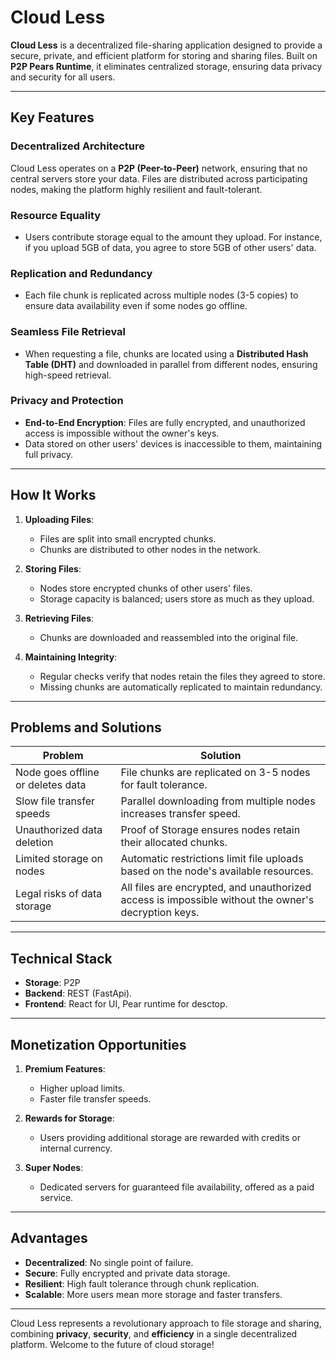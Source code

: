 # Cloud Less

**Cloud Less** is a decentralized file-sharing application designed to provide a secure, private, and efficient platform for storing and sharing files. Built on **P2P Pears Runtime**, it eliminates centralized storage, ensuring data privacy and security for all users.

---

## Key Features

### Decentralized Architecture
Cloud Less operates on a **P2P (Peer-to-Peer)** network, ensuring that no central servers store your data. Files are distributed across participating nodes, making the platform highly resilient and fault-tolerant.

### Resource Equality
- Users contribute storage equal to the amount they upload. For instance, if you upload 5GB of data, you agree to store 5GB of other users' data.

### Replication and Redundancy
- Each file chunk is replicated across multiple nodes (3-5 copies) to ensure data availability even if some nodes go offline.

### Seamless File Retrieval
- When requesting a file, chunks are located using a **Distributed Hash Table (DHT)** and downloaded in parallel from different nodes, ensuring high-speed retrieval.

### Privacy and Protection
- **End-to-End Encryption**: Files are fully encrypted, and unauthorized access is impossible without the owner's keys.
- Data stored on other users' devices is inaccessible to them, maintaining full privacy.

---

## How It Works

1. **Uploading Files**:
   - Files are split into small encrypted chunks.
   - Chunks are distributed to other nodes in the network.

2. **Storing Files**:
   - Nodes store encrypted chunks of other users' files.
   - Storage capacity is balanced; users store as much as they upload.

3. **Retrieving Files**:
   - Chunks are downloaded and reassembled into the original file.

4. **Maintaining Integrity**:
   - Regular checks verify that nodes retain the files they agreed to store.
   - Missing chunks are automatically replicated to maintain redundancy.

---

## Problems and Solutions

| **Problem**                 | **Solution**                                                                                     |
|------------------------------|-------------------------------------------------------------------------------------------------|
| Node goes offline or deletes data | File chunks are replicated on 3-5 nodes for fault tolerance.                                   |
| Slow file transfer speeds    | Parallel downloading from multiple nodes increases transfer speed.                              |
| Unauthorized data deletion   | Proof of Storage ensures nodes retain their allocated chunks.                                   |
| Limited storage on nodes     | Automatic restrictions limit file uploads based on the node's available resources.              |
| Legal risks of data storage  | All files are encrypted, and unauthorized access is impossible without the owner's decryption keys. |

---

## Technical Stack

- **Storage**: P2P
- **Backend**: REST (FastApi).
- **Frontend**: React for UI, Pear runtime for desctop.

---

## Monetization Opportunities

1. **Premium Features**:
   - Higher upload limits.
   - Faster file transfer speeds.

2. **Rewards for Storage**:
   - Users providing additional storage are rewarded with credits or internal currency.

3. **Super Nodes**:
   - Dedicated servers for guaranteed file availability, offered as a paid service.

---

## Advantages

- **Decentralized**: No single point of failure.
- **Secure**: Fully encrypted and private data storage.
- **Resilient**: High fault tolerance through chunk replication.
- **Scalable**: More users mean more storage and faster transfers.

---

Cloud Less represents a revolutionary approach to file storage and sharing, combining **privacy**, **security**, and **efficiency** in a single decentralized platform. Welcome to the future of cloud storage!
